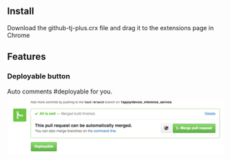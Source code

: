 ## Install
Download the github-tj-plus.crx file and drag it to the extensions page
in Chrome

## Features
### Deployable button
Auto comments #deployable for you.

![](/screenshots/deployable.png?raw=true "Deployable Button")


